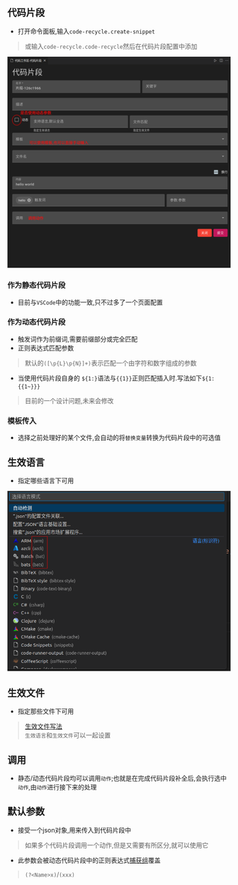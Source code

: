 ## 代码片段

- 打开命令面板,输入`code-recycle.create-snippet`
> 或输入`code-recycle.code-recycle`然后在代码片段配置中添加

![创建代码片段](../image/创建代码片段.png)

### 作为静态代码片段

- 目前与`VSCode`中的功能一致,只不过多了一个页面配置

### 作为动态代码片段

- 触发词作为前缀词,需要前缀部分或完全匹配
- 正则表达式匹配参数
> 默认的`([\p{L}\p{N}]+)`表示匹配一个由字符和数字组成的参数
- 当使用代码片段自身的 `${1:}`语法与`{{1}}`正则匹配插入时.写法如下`${1:{{1~}}}`
> 目前的一个设计问题,未来会修改

### 模板传入

- 选择之前处理好的某个文件,会自动的将`替换变量`转换为代码片段中的可选值

## 生效语言

- 指定哪些语言下可用

![](../image/language.png)

## 生效文件

- 指定那些文件下可用
> [生效文件写法](https://code.visualstudio.com/docs/editor/glob-patterns)  
> `生效语言`和`生效文件`可以一起设置

## 调用

- 静态/动态代码片段均可以调用`动作`;也就是在完成代码片段补全后,会执行选中`动作`,由`动作`进行接下来的处理

## 默认参数

- 接受一个json对象,用来传入到代码片段中
> 如果多个代码片段调用一个动作,但是又需要有所区分,就可以使用它
- 此参数会被动态代码片段中的正则表达式[捕获组](https://developer.mozilla.org/zh-CN/docs/Web/JavaScript/Guide/Regular_expressions/Groups_and_backreferences)覆盖
> `(?<Name>x)`/`(xxx)`
